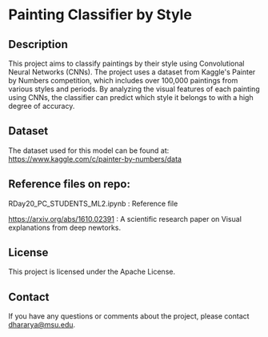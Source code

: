 # Painting Classifier by Style

## Description
This project aims to classify paintings by their style using Convolutional Neural Networks (CNNs). The project uses a dataset from Kaggle's Painter by Numbers competition, which includes over 100,000 paintings from various styles and periods. By analyzing the visual features of each painting using CNNs, the classifier can predict which style it belongs to with a high degree of accuracy.


## Dataset
The dataset used for this model can be found at: https://www.kaggle.com/c/painter-by-numbers/data







## Reference files on repo:
RDay20_PC_STUDENTS_ML2.ipynb :
Reference file

https://arxiv.org/abs/1610.02391 :
A scientific research paper on Visual explanations from deep newtorks.

## License
This project is licensed under the Apache License.

## Contact
If you have any questions or comments about the project, please contact dhararya@msu.edu.
